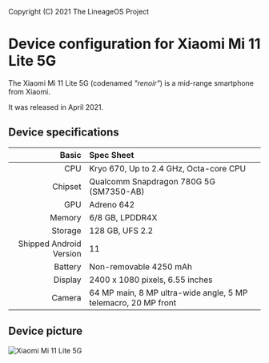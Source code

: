 Copyright (C) 2021 The LineageOS Project

Device configuration for Xiaomi Mi 11 Lite 5G
=========================================

The Xiaomi Mi 11 Lite 5G (codenamed _"renoir"_) is a mid-range smartphone from Xiaomi.

It was released in April 2021.

## Device specifications

Basic   | Spec Sheet
-------:|:-------------------------
CPU     | Kryo 670, Up to 2.4 GHz, Octa-core CPU
Chipset | Qualcomm Snapdragon 780G 5G (SM7350-AB)
GPU     | Adreno 642
Memory  | 6/8 GB, LPDDR4X
Storage | 128 GB, UFS 2.2
Shipped Android Version | 11
Battery | Non-removable 4250 mAh
Display | 2400 x 1080 pixels, 6.55 inches
Camera  | 64 MP main, 8 MP ultra-wide angle, 5 MP telemacro, 20 MP front

## Device picture

![Xiaomi Mi 11 Lite 5G](https://i01.appmifile.com/webfile/globalimg/products/pc/mi-11-lite-5g/specs01.png "Xiaomi Mi 11 Lite 5G")
